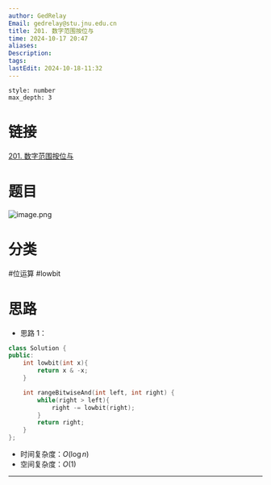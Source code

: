 ```yaml
---
author: GedRelay
Email: gedrelay@stu.jnu.edu.cn
title: 201. 数字范围按位与
time: 2024-10-17 20:47
aliases: 
Description: 
tags: 
lastEdit: 2024-10-18-11:32
---
```


```toc
style: number
max_depth: 3
```

# 链接
[201. 数字范围按位与](https://leetcode.cn/problems/bitwise-and-of-numbers-range/) 

# 题目
![image.png](https://ged-pic-bed.oss-cn-guangzhou.aliyuncs.com/img/202410172047615.png)


# 分类
#位运算 #lowbit 

# 思路
- 思路 1：


```cpp
class Solution {
public:
    int lowbit(int x){
        return x & -x;
    }

    int rangeBitwiseAnd(int left, int right) {
        while(right > left){
            right -= lowbit(right);
        }
        return right;
    }
};
```


- 时间复杂度：${O\left( \log n \right)  }$ 
- 空间复杂度：${O\left( 1 \right)  }$ 


---

